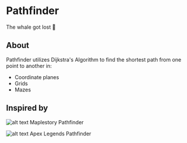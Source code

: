 # Pathfinder

The whale got lost 🙁

## About

Pathfinder utilizes Dijkstra's Algorithm to find the shortest path from one point to another in:

-   Coordinate planes
-   Grids
-   Mazes

## Inspired by

![alt text](https://vignette.wikia.nocookie.net/maplestory/images/9/9a/ClassArtwork_Pathfinder.png)
Maplestory Pathfinder

![alt text](https://heavy.com/wp-content/uploads/2020/05/pathfinder-nerf-apex-legends-season-5.jpg)
Apex Legends Pathfinder
